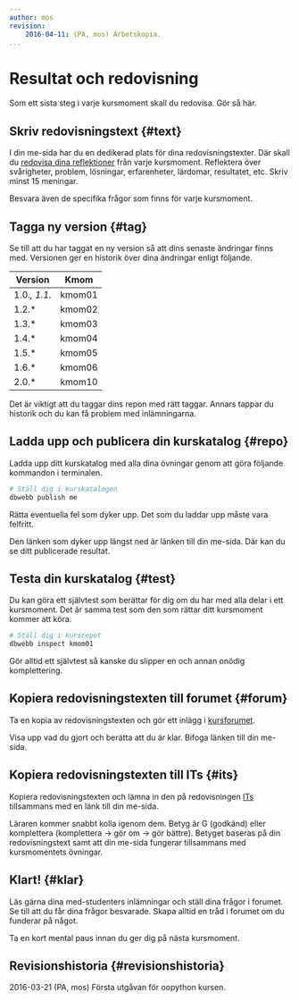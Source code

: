 ```yaml
---
author: mos
revision:
    2016-04-11: (PA, mos) Arbetskopia.
...
```

Resultat och redovisning
====================================

Som ett sista steg i varje kursmoment skall du redovisa. Gör så här.

<!--more-->



Skriv redovisningstext {#text}
---------------------------------------

I din me-sida har du en dedikerad plats för dina redovisningstexter. Där skall du [redovisa dina reflektioner](kurser/faq/att-skriva-en-bra-redovisningstext) från varje kursmoment. Reflektera över svårigheter, problem, lösningar, erfarenheter, lärdomar, resultatet, etc. Skriv minst 15 meningar.

Besvara även de specifika frågor som finns för varje kursmoment.



Tagga ny version {#tag}
---------------------------------------

Se till att du har taggat en ny version så att dins senaste ändringar finns med. Versionen ger en historik över dina ändringar enligt följande.

| Version | Kmom   |
|---------|--------|
| 1.0.*, 1.1.*   | kmom01 | 
| 1.2.*   | kmom02 | 
| 1.3.*   | kmom03 | 
| 1.4.*   | kmom04 | 
| 1.5.*   | kmom05 | 
| 1.6.*   | kmom06 | 
| 2.0.*   | kmom10 | 

Det är viktigt att du taggar dins repon med rätt taggar. Annars tappar du historik och du kan få problem med inlämningarna.



Ladda upp och publicera din kurskatalog {#repo}
---------------------------------------

Ladda upp ditt kurskatalog med alla dina övningar genom att göra följande kommandon i terminalen.

```bash
# Ställ dig i kurskatalogen
dbwebb publish me
```

Rätta eventuella fel som dyker upp. Det som du laddar upp måste vara felfritt.

Den länken som dyker upp längst ned är länken till din me-sida. Där kan du se ditt publicerade resultat.



Testa din kurskatalog {#test}
---------------------------------------

Du kan göra ett självtest som berättar för dig om du har med alla delar i ett kursmoment. Det är samma test som den som rättar ditt kursmoment kommer att köra.

```bash
# Ställ dig i kursrepot
dbwebb inspect kmom01
```

Gör alltid ett självtest så kanske du slipper en och annan onödig komplettering.



Kopiera redovisningstexten till forumet {#forum}
---------------------------------------

Ta en kopia av redovisningstexten och gör ett inlägg i [kursforumet](forum/utbildning/design). 

Visa upp vad du gjort och berätta att du är klar. Bifoga länken till din me-sida.



Kopiera redovisningstexten till ITs {#its}
---------------------------------------

Kopiera redovisningstexten och lämna in den på redovisningen [ITs](kurser/faq/bth-stodfunktioner#its) tillsammans med en länk till din me-sida. 

Läraren kommer snabbt kolla igenom dem. Betyg är G (godkänd) eller komplettera (komplettera -> gör om -> gör bättre). Betyget baseras på din redovisningstext samt att din me-sida fungerar tillsammans med kursmomentets övningar.



Klart! {#klar}
---------------------------------------

Läs gärna dina med-studenters inlämningar och ställ dina frågor i forumet. Se till att du får dina frågor besvarade. Skapa alltid en tråd i forumet om du funderar på något.

Ta en kort mental paus innan du ger dig på nästa kursmoment.



Revisionshistoria {#revisionshistoria}
--------------------------------------

<span class='revision-history' markdown='1'>
2016-03-21 (PA, mos) Första utgåvan för oopython kursen.  
</span>

